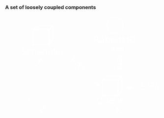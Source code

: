 <h3>A set of loosely coupled components</h3>

<svg
   xmlns:dc="http://purl.org/dc/elements/1.1/"
   xmlns:cc="http://creativecommons.org/ns#"
   xmlns:rdf="http://www.w3.org/1999/02/22-rdf-syntax-ns#"
   xmlns:svg="http://www.w3.org/2000/svg"
   xmlns="http://www.w3.org/2000/svg"
   xmlns:xlink="http://www.w3.org/1999/xlink"
   version="1.1"
   width="931.51184"
   height="597.75269"
   id="svg2">
  <defs
     id="defs4">
    <marker
       refX="0"
       refY="0"
       orient="auto"
       id="Arrow1Mend"
       style="overflow:visible">
      <path
         d="M 0,0 5,-5 -12.5,0 5,5 0,0 z"
         transform="matrix(-0.4,0,0,-0.4,-4,0)"
         id="path6294"
         style="fill-rule:evenodd;stroke:#000000;stroke-width:1pt" />
    </marker>
    <marker
       refX="0"
       refY="0"
       orient="auto"
       id="Arrow2Lend"
       style="overflow:visible">
      <path
         d="M 8.7185878,4.0337352 -2.2072895,0.01601326 8.7185884,-4.0017078 c -1.7454984,2.3720609 -1.7354408,5.6174519 -6e-7,8.035443 z"
         transform="matrix(-1.1,0,0,-1.1,-1.1,0)"
         id="path6306"
         style="fill-rule:evenodd;stroke-width:0.625;stroke-linejoin:round" />
    </marker>
    <marker
       refX="0"
       refY="0"
       orient="auto"
       id="Arrow1Lend"
       style="overflow:visible">
      <path
         d="M 0,0 5,-5 -12.5,0 5,5 0,0 z"
         transform="matrix(-0.8,0,0,-0.8,-10,0)"
         id="path6288"
         style="fill-rule:evenodd;stroke:#000000;stroke-width:1pt" />
    </marker>
    <filter
       color-interpolation-filters="sRGB"
       id="filter4927">
      <feTurbulence
         id="feTurbulence4929"
         type="fractalNoise"
         numOctaves="7"
         baseFrequency="0.02"
         seed="55"
         result="result0" />
      <feDiffuseLighting
         id="feDiffuseLighting4931"
         surfaceScale="4"
         diffuseConstant="1"
         kernelUnitLength="1"
         result="result1"
         in="result0">
        <feDistantLight
           id="feDistantLight4933"
           azimuth="235"
           elevation="60" />
      </feDiffuseLighting>
      <feSpecularLighting
         id="feSpecularLighting4935"
         in="result0"
         surfaceScale="3"
         specularConstant="1"
         specularExponent="25"
         kernelUnitLength="1"
         result="result3">
        <feDistantLight
           id="feDistantLight4937"
           azimuth="235"
           elevation="55" />
      </feSpecularLighting>
      <feComposite
         in2="SourceGraphic"
         operator="arithmetic"
         k1="1"
         k2="0"
         k3="0"
         k4="0"
         in="result1"
         result="result2"
         id="feComposite4939" />
      <feComposite
         in2="result3"
         operator="arithmetic"
         k1="0"
         k2="1"
         k3="1"
         k4="0"
         in="result2"
         result="result4"
         id="feComposite4941" />
      <feComposite
         in2="SourceAlpha"
         operator="in"
         in="result4"
         result="fbSourceGraphic"
         id="feComposite4943" />
      <feDisplacementMap
         in2="result0"
         scale="7"
         xChannelSelector="R"
         yChannelSelector="G"
         id="feDisplacementMap4945" />
    </filter>
    <filter
       color-interpolation-filters="sRGB"
       id="filter4927-9">
      <feTurbulence
         id="feTurbulence4929-3"
         type="fractalNoise"
         numOctaves="7"
         baseFrequency="0.02"
         seed="55"
         result="result0" />
      <feDiffuseLighting
         id="feDiffuseLighting4931-6"
         surfaceScale="4"
         diffuseConstant="1"
         kernelUnitLength="1"
         result="result1"
         in="result0">
        <feDistantLight
           id="feDistantLight4933-1"
           azimuth="235"
           elevation="60" />
      </feDiffuseLighting>
      <feSpecularLighting
         id="feSpecularLighting4935-5"
         in="result0"
         surfaceScale="3"
         specularConstant="1"
         specularExponent="25"
         kernelUnitLength="1"
         result="result3">
        <feDistantLight
           id="feDistantLight4937-6"
           azimuth="235"
           elevation="55" />
      </feSpecularLighting>
      <feComposite
         in2="SourceGraphic"
         operator="arithmetic"
         k1="1"
         k2="0"
         k3="0"
         k4="0"
         in="result1"
         result="result2"
         id="feComposite4939-9" />
      <feComposite
         in2="result3"
         operator="arithmetic"
         k1="0"
         k2="1"
         k3="1"
         k4="0"
         in="result2"
         result="result4"
         id="feComposite4941-2" />
      <feComposite
         in2="SourceAlpha"
         operator="in"
         in="result4"
         result="fbSourceGraphic"
         id="feComposite4943-5" />
      <feDisplacementMap
         in2="result0"
         scale="7"
         xChannelSelector="R"
         yChannelSelector="G"
         id="feDisplacementMap4945-8" />
    </filter>
    <filter
       color-interpolation-filters="sRGB"
       id="filter5200">
      <feTurbulence
         id="feTurbulence5202"
         type="fractalNoise"
         numOctaves="7"
         baseFrequency="0.02"
         seed="55"
         result="result0" />
      <feDiffuseLighting
         id="feDiffuseLighting5204"
         surfaceScale="4"
         diffuseConstant="1"
         kernelUnitLength="1"
         result="result1"
         in="result0">
        <feDistantLight
           id="feDistantLight5206"
           azimuth="235"
           elevation="60" />
      </feDiffuseLighting>
      <feSpecularLighting
         id="feSpecularLighting5208"
         in="result0"
         surfaceScale="3"
         specularConstant="1"
         specularExponent="25"
         kernelUnitLength="1"
         result="result3">
        <feDistantLight
           id="feDistantLight5210"
           azimuth="235"
           elevation="55" />
      </feSpecularLighting>
      <feComposite
         in2="SourceGraphic"
         operator="arithmetic"
         k1="1"
         k2="0"
         k3="0"
         k4="0"
         in="result1"
         result="result2"
         id="feComposite5212" />
      <feComposite
         in2="result3"
         operator="arithmetic"
         k1="0"
         k2="1"
         k3="1"
         k4="0"
         in="result2"
         result="result4"
         id="feComposite5214" />
      <feComposite
         in2="SourceAlpha"
         operator="in"
         in="result4"
         result="fbSourceGraphic"
         id="feComposite5216" />
      <feDisplacementMap
         in2="result0"
         scale="7"
         xChannelSelector="R"
         yChannelSelector="G"
         id="feDisplacementMap5218" />
    </filter>
    <marker
       refX="0"
       refY="0"
       orient="auto"
       id="Arrow1Mend-0"
       style="overflow:visible">
      <path
         d="M 0,0 5,-5 -12.5,0 5,5 0,0 z"
         transform="matrix(-0.4,0,0,-0.4,-4,0)"
         id="path6294-4"
         style="fill-rule:evenodd;stroke:#000000;stroke-width:1pt" />
    </marker>
    <marker
       refX="0"
       refY="0"
       orient="auto"
       id="marker4054"
       style="overflow:visible">
      <path
         d="M 0,0 5,-5 -12.5,0 5,5 0,0 z"
         transform="matrix(-0.4,0,0,-0.4,-4,0)"
         id="path4056"
         style="fill-rule:evenodd;stroke:#000000;stroke-width:1pt" />
    </marker>
    <marker
       refX="0"
       refY="0"
       orient="auto"
       id="marker4058"
       style="overflow:visible">
      <path
         d="M 0,0 5,-5 -12.5,0 5,5 0,0 z"
         transform="matrix(-0.4,0,0,-0.4,-4,0)"
         id="path4060"
         style="fill-rule:evenodd;stroke:#000000;stroke-width:1pt" />
    </marker>
    <marker
       refX="0"
       refY="0"
       orient="auto"
       id="marker4062"
       style="overflow:visible">
      <path
         d="M 0,0 5,-5 -12.5,0 5,5 0,0 z"
         transform="matrix(-0.4,0,0,-0.4,-4,0)"
         id="path4064"
         style="fill-rule:evenodd;stroke:#000000;stroke-width:1pt" />
    </marker>
    <marker
       refX="0"
       refY="0"
       orient="auto"
       id="marker4066"
       style="overflow:visible">
      <path
         d="M 0,0 5,-5 -12.5,0 5,5 0,0 z"
         transform="matrix(-0.4,0,0,-0.4,-4,0)"
         id="path4068"
         style="fill-rule:evenodd;stroke:#000000;stroke-width:1pt" />
    </marker>
    <marker
       refX="0"
       refY="0"
       orient="auto"
       id="marker4070"
       style="overflow:visible">
      <path
         d="M 0,0 5,-5 -12.5,0 5,5 0,0 z"
         transform="matrix(-0.4,0,0,-0.4,-4,0)"
         id="path4072"
         style="fill-rule:evenodd;stroke:#000000;stroke-width:1pt" />
    </marker>
    <marker
       refX="0"
       refY="0"
       orient="auto"
       id="marker4074"
       style="overflow:visible">
      <path
         d="M 0,0 5,-5 -12.5,0 5,5 0,0 z"
         transform="matrix(-0.4,0,0,-0.4,-4,0)"
         id="path4076"
         style="fill-rule:evenodd;stroke:#000000;stroke-width:1pt" />
    </marker>
    <path
       d="m 275.77164,1927.2959 c 35.31392,7.8399 75.72672,12.6374 98.6414,42.4264"
       id="path7150-9"
       style="fill:none;stroke:none" />
    <path
       d="m 456.43743,1138.4241 c 28.4362,5.7057 49.00039,20.5567 51.97234,48.7903"
       transform="translate(0,702.36215)"
       id="path7161-2"
       style="fill:none;stroke:none" />
    <path
       d="m 224.5064,1846.0895 c 2.26662,21.2383 -1.95841,40.8674 0.35355,61.3389"
       id="path7166-2"
       style="fill:none;stroke:none" />
    <path
       d="m 127,1169.5 c 14.35038,12.4758 36.6232,25.0774 46.5,36.75"
       transform="translate(0,702.36215)"
       id="path7189-6"
       style="fill:none;stroke:none" />
    <path
       d="m 64.06095,1972.2176 c 35.96516,71.8882 38.83121,64.6814 33.5,121"
       id="path7200-5"
       style="fill:none;stroke:none" />
    <path
       d="m 417.193,1423.0345 c 24.95118,-15.18 84.14272,-66.644 103.23758,-94.0452"
       transform="translate(0,702.36215)"
       id="path7211-5"
       style="fill:none;stroke:none" />
    <path
       d="m 251.37646,1280.199 c 24.33622,32.8983 59.3224,73.2045 94.39875,106.4195"
       transform="translate(0,702.36215)"
       id="path7235-1"
       style="fill:none;stroke:none" />
    <filter
       color-interpolation-filters="sRGB"
       id="filter4522">
      <feTurbulence
         id="feTurbulence4524"
         type="fractalNoise"
         numOctaves="7"
         baseFrequency="0.02"
         seed="55"
         result="result0" />
      <feDiffuseLighting
         id="feDiffuseLighting4526"
         surfaceScale="4"
         diffuseConstant="1"
         kernelUnitLength="1"
         result="result1"
         in="result0">
        <feDistantLight
           id="feDistantLight4528"
           azimuth="235"
           elevation="60" />
      </feDiffuseLighting>
      <feSpecularLighting
         id="feSpecularLighting4530"
         in="result0"
         surfaceScale="3"
         specularConstant="1"
         specularExponent="25"
         kernelUnitLength="1"
         result="result3">
        <feDistantLight
           id="feDistantLight4532"
           azimuth="235"
           elevation="55" />
      </feSpecularLighting>
      <feComposite
         in2="SourceGraphic"
         operator="arithmetic"
         k1="1"
         k2="0"
         k3="0"
         k4="0"
         in="result1"
         result="result2"
         id="feComposite4534" />
      <feComposite
         in2="result3"
         operator="arithmetic"
         k1="0"
         k2="1"
         k3="1"
         k4="0"
         in="result2"
         result="result4"
         id="feComposite4536" />
      <feComposite
         in2="SourceAlpha"
         operator="in"
         in="result4"
         result="fbSourceGraphic"
         id="feComposite4538" />
      <feDisplacementMap
         in2="result0"
         scale="7"
         xChannelSelector="R"
         yChannelSelector="G"
         id="feDisplacementMap4540" />
    </filter>
    <marker
       refX="0"
       refY="0"
       orient="auto"
       id="Arrow1Mend-08"
       style="overflow:visible">
      <path
         d="M 0,0 5,-5 -12.5,0 5,5 0,0 z"
         transform="matrix(-0.4,0,0,-0.4,-4,0)"
         id="path6294-0"
         style="fill-rule:evenodd;stroke:#000000;stroke-width:1pt" />
    </marker>
    <marker
       refX="0"
       refY="0"
       orient="auto"
       id="marker3361"
       style="overflow:visible">
      <path
         d="M 0,0 5,-5 -12.5,0 5,5 0,0 z"
         transform="matrix(-0.4,0,0,-0.4,-4,0)"
         id="path3363"
         style="fill-rule:evenodd;stroke:#000000;stroke-width:1pt" />
    </marker>
    <marker
       refX="0"
       refY="0"
       orient="auto"
       id="marker3365"
       style="overflow:visible">
      <path
         d="M 0,0 5,-5 -12.5,0 5,5 0,0 z"
         transform="matrix(-0.4,0,0,-0.4,-4,0)"
         id="path3367"
         style="fill-rule:evenodd;stroke:#000000;stroke-width:1pt" />
    </marker>
    <marker
       refX="0"
       refY="0"
       orient="auto"
       id="marker3369"
       style="overflow:visible">
      <path
         d="M 0,0 5,-5 -12.5,0 5,5 0,0 z"
         transform="matrix(-0.4,0,0,-0.4,-4,0)"
         id="path3371"
         style="fill-rule:evenodd;stroke:#000000;stroke-width:1pt" />
    </marker>
    <marker
       refX="0"
       refY="0"
       orient="auto"
       id="marker3373"
       style="overflow:visible">
      <path
         d="M 0,0 5,-5 -12.5,0 5,5 0,0 z"
         transform="matrix(-0.4,0,0,-0.4,-4,0)"
         id="path3375"
         style="fill-rule:evenodd;stroke:#000000;stroke-width:1pt" />
    </marker>
    <marker
       refX="0"
       refY="0"
       orient="auto"
       id="marker3377"
       style="overflow:visible">
      <path
         d="M 0,0 5,-5 -12.5,0 5,5 0,0 z"
         transform="matrix(-0.4,0,0,-0.4,-4,0)"
         id="path3379"
         style="fill-rule:evenodd;stroke:#000000;stroke-width:1pt" />
    </marker>
    <marker
       refX="0"
       refY="0"
       orient="auto"
       id="marker3381"
       style="overflow:visible">
      <path
         d="M 0,0 5,-5 -12.5,0 5,5 0,0 z"
         transform="matrix(-0.4,0,0,-0.4,-4,0)"
         id="path3383"
         style="fill-rule:evenodd;stroke:#000000;stroke-width:1pt" />
    </marker>
    <path
       d="m 275.77164,1927.2959 c 35.31392,7.8399 75.72672,12.6374 98.6414,42.4264"
       id="path7150-8"
       style="fill:none;stroke:none" />
    <path
       d="m 456.43743,1138.4241 c 28.4362,5.7057 49.00039,20.5567 51.97234,48.7903"
       transform="translate(0,702.36215)"
       id="path7161-7"
       style="fill:none;stroke:none" />
    <path
       d="m 224.5064,1846.0895 c 2.26662,21.2383 -1.95841,40.8674 0.35355,61.3389"
       id="path7166-0"
       style="fill:none;stroke:none" />
    <path
       d="m 127,1169.5 c 14.35038,12.4758 36.6232,25.0774 46.5,36.75"
       transform="translate(0,702.36215)"
       id="path7189-7"
       style="fill:none;stroke:none" />
    <path
       d="m 64.06095,1972.2176 c 35.96516,71.8882 38.83121,64.6814 33.5,121"
       id="path7200-0"
       style="fill:none;stroke:none" />
    <path
       d="m 417.193,1423.0345 c 24.95118,-15.18 84.14272,-66.644 103.23758,-94.0452"
       transform="translate(0,702.36215)"
       id="path7211-59"
       style="fill:none;stroke:none" />
    <path
       d="m 251.37646,1280.199 c 24.33622,32.8983 59.3224,73.2045 94.39875,106.4195"
       transform="translate(0,702.36215)"
       id="path7235-14"
       style="fill:none;stroke:none" />
    <marker
       refX="0"
       refY="0"
       orient="auto"
       id="Arrow1Mend-9"
       style="overflow:visible">
      <path
         d="M 0,0 5,-5 -12.5,0 5,5 0,0 z"
         transform="matrix(-0.4,0,0,-0.4,-4,0)"
         id="path6294-2"
         style="fill-rule:evenodd;stroke:#000000;stroke-width:1pt" />
    </marker>
  </defs>
  <metadata
     id="metadata7">
    <rdf:RDF>
      <cc:Work
         rdf:about="">
        <dc:format>image/svg+xml</dc:format>
        <dc:type
           rdf:resource="http://purl.org/dc/dcmitype/StillImage" />
        <dc:title></dc:title>
      </cc:Work>
    </rdf:RDF>
  </metadata>
  <g class="fragment"
     transform="matrix(1.5742694,0,0,1.5742694,-65.474708,-989.88714)"
     id="g6067-6-4">
    <g
       transform="translate(122.04179,-82.797355)"
       id="g5342-9-1-2-4">
      <path
         d="m 131.09203,838.77085 29.8198,0 0,29.81981 -7.50365,10 -32.31615,0 0,-32.31225 z m -10,8 31.8198,0 0,31.81981 -31.8198,0 z"
         id="rect5234-6-8-4-9-83"
         style="color:#000000;fill:none;stroke:#ffffff;stroke-width:2;stroke-linecap:butt;stroke-linejoin:miter;stroke-miterlimit:4;stroke-opacity:1;stroke-dashoffset:0;marker:none;visibility:visible;display:inline;overflow:visible;enable-background:accumulate" />
      <path
         d="m 152.77926,144.62967 8.06544,-8.06543"
         transform="translate(0,702.36215)"
         id="path5340-8-0-4-6"
         style="fill:none;stroke:#ffffff;stroke-width:2;stroke-linecap:butt;stroke-linejoin:miter;stroke-miterlimit:4;stroke-opacity:1;stroke-dasharray:none" />
    </g>
    <text
       x="230.05235"
       y="813.13824"
       id="text5536-7-8"
       xml:space="preserve"
       style="font-size:18px;font-style:normal;font-variant:normal;font-weight:normal;font-stretch:normal;line-height:125%;letter-spacing:0px;word-spacing:0px;fill:#ffffff;fill-opacity:1;stroke:none;font-family:DejaVu Sans;-inkscape-font-specification:DejaVu Sans"><tspan
         x="230.05235"
         y="813.13824"
         id="tspan5538-5-2"
         style="fill:#ffffff;fill-opacity:1">Queue</tspan></text>
  </g>
  <g class="fragment"
     transform="matrix(1.5742694,0,0,1.5742694,-4.078203,-1218.1562)"
     id="g6046-3-1"
     style="fill:#c8deff;fill-opacity:1">
    <path
       d="m 505.70777,889.69233 c -21.42092,0 -39.7442,14.28116 -47.20531,34.50478 -5.35621,-2.36328 -11.30177,-3.62681 -17.54193,-3.62681 -21.03759,0 -38.54689,14.90134 -42.37532,34.65648 -2.69572,-0.66954 -5.52194,-1.00744 -8.42939,-1.00744 -18.93171,0 -34.26499,15.09594 -34.26499,33.69896 0,18.6038 15.33344,33.699 34.26499,33.699 5.9529,0 11.57043,-1.5076 16.44902,-4.1306 8.42042,8.4426 22.10277,13.9533 37.54534,13.9533 12.43839,0 23.70787,-3.5715 32.03188,-9.3693 7.15298,7.4965 17.16349,12.1398 28.25076,12.1398 14.40383,0 26.99474,-7.8603 33.85393,-19.5957 4.72249,2.656 10.0575,4.181 15.67421,4.181 19.63149,0 35.54059,-18.2222 35.54059,-40.70173 0,-21.64929 -14.77085,-39.32334 -33.39883,-40.60057 -3.15506,-26.96374 -24.52183,-47.80396 -50.3943,-47.80396 z"
       id="path4074-4-7-17"
       style="fill:none;stroke:#ffffff;stroke-width:3.26240063;stroke-linecap:round;stroke-linejoin:round;stroke-opacity:1" />
    <g
       transform="translate(370.40009,135.59866)"
       id="g5342-1-1-8"
       style="fill:#ffffff;fill-opacity:1">
      <path
         d="m 131.09203,838.77085 29.8198,0 0,29.81981 -7.50365,10 -32.31615,0 0,-32.31225 z m -10,8 31.8198,0 0,31.81981 -31.8198,0 z"
         id="rect5234-6-3-4-91"
         style="color:#000000;fill:none;stroke:#ffffff;stroke-width:2;stroke-linecap:butt;stroke-linejoin:miter;stroke-miterlimit:4;stroke-opacity:1;stroke-dashoffset:0;marker:none;visibility:visible;display:inline;overflow:visible;enable-background:accumulate" />
      <path
         d="m 152.77926,144.62967 8.06544,-8.06543"
         transform="translate(0,702.36215)"
         id="path5340-6-7-0"
         style="fill:#ffffff;fill-opacity:1;stroke:#ffffff;stroke-width:2;stroke-linecap:butt;stroke-linejoin:miter;stroke-miterlimit:4;stroke-opacity:1;stroke-dasharray:none" />
    </g>
    <g
       transform="translate(359.60898,62.042311)"
       id="g5342-5-8-4"
       style="fill:#ffffff;fill-opacity:1">
      <path
         d="m 131.09203,838.77085 29.8198,0 0,29.81981 -7.50365,10 -32.31615,0 0,-32.31225 z m -10,8 31.8198,0 0,31.81981 -31.8198,0 z"
         id="rect5234-6-7-6-7"
         style="color:#000000;fill:none;stroke:#ffffff;stroke-width:2;stroke-linecap:butt;stroke-linejoin:miter;stroke-miterlimit:4;stroke-opacity:1;stroke-dashoffset:0;marker:none;visibility:visible;display:inline;overflow:visible;enable-background:accumulate" />
      <path
         d="m 152.77926,144.62967 8.06544,-8.06543"
         transform="translate(0,702.36215)"
         id="path5340-64-4-5"
         style="fill:#ffffff;fill-opacity:1;stroke:#ffffff;stroke-width:2;stroke-linecap:butt;stroke-linejoin:miter;stroke-miterlimit:4;stroke-opacity:1;stroke-dasharray:none" />
    </g>
    <g
       transform="translate(297.76279,134.14585)"
       id="g5342-5-7-6-8"
       style="fill:#ffffff;fill-opacity:1">
      <path
         d="m 131.09203,838.77085 29.8198,0 0,29.81981 -7.50365,10 -32.31615,0 0,-32.31225 z m -10,8 31.8198,0 0,31.81981 -31.8198,0 z"
         id="rect5234-6-7-9-3-3"
         style="color:#000000;fill:none;stroke:#ffffff;stroke-width:2;stroke-linecap:butt;stroke-linejoin:miter;stroke-miterlimit:4;stroke-opacity:1;stroke-dashoffset:0;marker:none;visibility:visible;display:inline;overflow:visible;enable-background:accumulate" />
      <path
         d="m 152.77926,144.62967 8.06544,-8.06543"
         transform="translate(0,702.36215)"
         id="path5340-64-9-9-5"
         style="fill:#ffffff;fill-opacity:1;stroke:#ffffff;stroke-width:2;stroke-linecap:butt;stroke-linejoin:miter;stroke-miterlimit:4;stroke-opacity:1;stroke-dasharray:none" />
    </g>
    <text
       x="429.92096"
       y="961.85248"
       id="text6033-5-5"
       xml:space="preserve"
       style="font-size:18px;font-style:normal;font-variant:normal;font-weight:normal;font-stretch:normal;line-height:125%;letter-spacing:0px;word-spacing:0px;fill:#ffffff;fill-opacity:1;stroke:none;font-family:DejaVu Sans;-inkscape-font-specification:DejaVu Sans"><tspan
         x="429.92096"
         y="961.85248"
         id="tspan6035-2-5"
         style="fill:#ffffff;fill-opacity:1">EC2 Workers</tspan></text>
  </g>
  <g  class="fragment"
     id="g4297">
    <g
       transform="matrix(1.5742694,0,0,1.5742694,-208.73323,-1219.7305)"
       id="g6041-5-3">
      <path
         d="m 553.60711,799.24994 6.7e-4,60.58372 c -3.3e-4,6.89428 -11.51218,12.50586 -25.71276,12.50586 -14.20056,0 -25.71243,-5.61158 -25.70893,-12.4848 l -10e-4,-60.61178 m 51.4234,-0.059 c 0,6.92222 -11.51113,12.5338 -25.71169,12.5338 -14.20058,0 -25.71244,-5.61158 -25.71244,-12.5338 0,-6.92222 11.51115,-12.5338 25.71173,-12.5338 14.20056,0 25.7124,5.61158 25.7124,12.5338 z"
         id="path5057-3-3-8-2-86"
         style="color:#000000;fill:none;stroke:#ffffff;stroke-width:2.63572335;stroke-linecap:butt;stroke-linejoin:miter;stroke-miterlimit:4;stroke-opacity:1;stroke-dasharray:none;stroke-dashoffset:0;marker:none;visibility:visible;display:inline;overflow:visible;enable-background:accumulate" />
      <text
         x="509.57349"
         y="846.21796"
         id="text5485-7-7"
         xml:space="preserve"
         style="font-size:29.11111069px;font-style:normal;font-variant:normal;font-weight:normal;font-stretch:normal;line-height:125%;letter-spacing:0px;word-spacing:0px;fill:#ffffff;fill-opacity:1;stroke:none;font-family:Monospace;-inkscape-font-specification:Monospace"><tspan
           x="509.57349"
           y="846.21796"
           id="tspan5487-8-2"
           style="font-style:normal;font-variant:normal;font-weight:normal;font-stretch:normal;fill:#ffffff;fill-opacity:1;font-family:DejaVu Sans;-inkscape-font-specification:DejaVu Sans">S3</tspan></text>
    </g>
    <g
       id="g4605">
      <path
         d="m 672.03125,90.1875 4.34375,0.84375 2.5625,0.59375 0.53125,-2.3125 -2.59375,-0.5625 0,-0.03125 -0.0312,0 L 672.5,87.875 z m 13.78125,3 6.09375,1.5 0.0312,0 0.71875,0.21875 0.625,-2.28125 -0.78125,-0.21875 -6.125,-1.5 z m 14,2.46875 -0.0312,0.125 -0.3125,1 0.0312,0 3.71875,1.125 0,-0.03125 3.03125,0.9375 0.6875,-2.25 -3.03125,-0.9375 -3.75,-1.09375 L 700.125,94.5 z m 13.125,5.375 1.25,0.4375 0.0312,0 3.5625,1.28125 0.0312,0 1.75,0.65625 0.84375,-2.21875 -1.78125,-0.65625 -0.0312,0 L 715,99.25 l -0.0312,0 -1.28125,-0.4375 z m 13.21875,4.9375 2.125,0.875 0.0312,0 3.40625,1.4375 0.90625,0.40625 0.96875,-2.15625 -0.9375,-0.40625 -3.4375,-1.46875 -0.0312,0 -2.15625,-0.875 z m 12.90625,5.65625 2.625,1.28125 0,-0.0312 3.21875,1.625 0.46875,0.25 1.09375,-2.09375 -0.46875,-0.25 -0.0312,0 -3.25,-1.625 0,-0.0312 -2.65625,-1.25 z m 12.5,6.4375 2.71875,1.5625 3,1.78125 0.0312,0 0.34375,0.21875 1.21875,-2 -0.34375,-0.21875 0,-0.0312 -0.0312,0 -3.03125,-1.78125 0,-0.0312 -2.71875,-1.53125 z m 12.03125,7.34375 2.40625,1.625 0.0312,0 2.78125,1.96875 0,-0.0312 0.5625,0.4375 1.40625,-1.90625 -0.59375,-0.4375 -2.8125,-1.96875 -0.0312,0 0,-0.0312 -2.4375,-1.625 z m 11.375,8.25 1.84375,1.4375 0.0312,0.0312 2.53125,2.125 1.03125,0.875 1.53125,-1.75 -1.03125,-0.90625 0,-0.0312 -2.59375,-2.15625 -1.84375,-1.46875 z m 10.625,9.21875 1.03125,1 2.28125,2.28125 0,0.0312 1.625,1.6875 1.6875,-1.625 -1.625,-1.71875 -2.3125,-2.34375 -0.0312,0 -1.03125,-1 z m 9.59375,10.25 0.15625,0.1875 -0.0312,0 2,2.4375 0.0312,0.0312 1.9375,2.5 -0.0312,0 0.25,0.34375 1.90625,-1.40625 -0.25,-0.34375 0,-0.0312 -1.96875,-2.53125 -2.03125,-2.5 -0.0312,-0.0312 -0.15625,-0.1875 z m 8.34375,11.25 1.0625,1.65625 0,0.0312 1.625,2.65625 0,0.0312 0.9375,1.625 2.0625,-1.15625 -0.96875,-1.6875 0,-0.0312 -1.65625,-2.6875 0,-0.0312 -1.09375,-1.6875 z m 6.875,12.21875 0.21875,0.375 0,0.0312 1.28125,2.8125 0.0312,0.0312 1.1875,2.84375 0.0312,0.0312 0.0937,0.25 2.1875,-0.84375 -0.0937,-0.28125 -0.0312,-0.0312 -1.21875,-2.90625 0,-0.0312 -0.0312,0 -1.3125,-2.875 0,-0.0312 -0.21875,-0.4375 z m 5.21875,12.96875 0.65625,2.03125 0,0.0312 0.875,3.03125 0,0.0312 0.40625,1.625 2.3125,-0.59375 -0.4375,-1.65625 0,-0.0312 -0.875,-3.09375 -0.0312,0 0,-0.0312 -0.65625,-2.0625 z m 3.4375,13.59375 0.1875,0.90625 0,0.0312 0.5,3.1875 0,0.0312 0.375,2.78125 2.34375,-0.3125 -0.375,-2.78125 0,-0.0312 0,-0.0312 -0.53125,-3.25 0,-0.0312 -0.1875,-0.9375 z m 1.65625,13.90625 0,0.15625 0,0.0312 0.15625,3.34375 0,0.0625 0.0312,3.4375 2.34375,-0.0312 -0.0312,-3.46875 0,-0.0312 -0.125,-3.4375 0,-0.0312 -0.0312,-0.1875 z"
         id="path6277-2"
         style="font-size:medium;font-style:normal;font-variant:normal;font-weight:normal;font-stretch:normal;text-indent:0;text-align:start;text-decoration:none;line-height:normal;letter-spacing:normal;word-spacing:normal;text-transform:none;direction:ltr;block-progression:tb;writing-mode:lr-tb;text-anchor:start;baseline-shift:baseline;color:#000000;fill:#ffffff;fill-opacity:1;stroke:none;stroke-width:2.36140418;marker:none;visibility:visible;display:inline;overflow:visible;enable-background:accumulate;font-family:Sans;-inkscape-font-specification:Sans" />
      <path
         d="m 677.9386,90.036954 5.50571,-3.781135 -17.11427,1.625416 15.38969,7.66143 -3.78113,-5.505711 z"
         id="path4611"
         style="fill:#ffffff;fill-opacity:1;fill-rule:evenodd;stroke:#ffffff;stroke-width:0.94456167pt;stroke-opacity:1" />
    </g>
    <g
       id="g4653">
      <path
         d="m 396.625,238.5 2.46875,0.0312 0.0312,-2.34375 -2.4375,-0.0625 z m 9.5,0.25 4.6875,0.21875 2.375,0.15625 0.15625,-2.375 -2.375,-0.125 -0.0312,0 -4.6875,-0.21875 z m 14.09375,0.875 4.4375,0.375 2.625,0.25 0.21875,-2.34375 -2.625,-0.25 -4.4375,-0.40625 z m 14.0625,1.40625 3.875,0.5 3.125,0.4375 0.34375,-2.34375 -3.15625,-0.4375 -3.875,-0.5 z m 13.96875,2.03125 3.09375,0.5 3.875,0.71875 0.4375,-2.3125 -3.90625,-0.71875 -3.09375,-0.53125 z m 13.875,2.59375 2.09375,0.4375 0.0312,0 4.1875,0.9375 0.0312,0 0.5625,0.125 0.53125,-2.28125 -0.5625,-0.125 -0.0312,-0.0312 -4.21875,-0.9375 -0.0312,0 -2.09375,-0.4375 z m 13.75,3.1875 0.9375,0.25 0,-0.0312 4.125,1.125 0.0312,0 1.75,0.46875 0.625,-2.28125 -1.78125,-0.46875 -4.15625,-1.125 -0.9375,-0.21875 z m 13.59375,3.78125 3.6875,1.125 3.0625,1 0.71875,-2.25 -3.0625,-1 -3.6875,-1.125 z m 13.4375,4.375 2.1875,0.75 0.0312,0 3.90625,1.4375 0.53125,0.1875 0.8125,-2.1875 -0.53125,-0.21875 -3.9375,-1.4375 -2.21875,-0.78125 z m 13.25,4.90625 0.625,0.25 0.0312,0.0312 3.8125,1.5625 0,-0.0312 2.0625,0.875 0.90625,-2.1875 -2.0625,-0.84375 -3.84375,-1.59375 -0.0312,0 -0.65625,-0.25 z m 13,5.5 2.8125,1.25 0.0312,0.0312 3.5625,1.65625 1,-2.125 -3.5625,-1.6875 -0.0312,0 0,-0.0312 -2.875,-1.25 z m 12.78125,6 4.84375,2.40625 0.0312,0 1.40625,0.75 1.125,-2.0625 -1.46875,-0.78125 -0.0312,0 -4.875,-2.4375 z m 12.53125,6.46875 6.21875,3.40625 1.125,-2.0625 -6.1875,-3.40625 z m 12.3125,6.9375 1.46875,0.875 0.0312,0 4.5625,2.78125 1.21875,-2.03125 -4.59375,-2.78125 -0.0312,0 -1.46875,-0.875 z m 12.0625,7.375 3.28125,2.09375 0.0312,0 2.625,1.75 1.28125,-1.96875 -2.625,-1.75 -0.0312,0 -3.3125,-2.09375 z m 11.8125,7.75 5.03125,3.46875 0.78125,0.5625 1.34375,-1.9375 -0.75,-0.53125 -0.0312,-0.0312 L 591.96875,300 z m 11.5625,8.125 0.125,0.0937 0.0312,0 5.53125,4.09375 1.40625,-1.90625 -5.5625,-4.09375 -0.0312,0 -0.125,-0.0937 z m 11.34375,8.46875 1.90625,1.46875 0,-0.0312 3.65625,2.875 1.46875,-1.84375 -3.65625,-2.875 -0.0312,0 0,-0.0312 -1.9375,-1.46875 z m 11.09375,8.71875 3.6875,2.96875 1.8125,1.5 1.5,-1.8125 -1.8125,-1.5 0,-0.0312 -3.6875,-2.96875 z m 10.9375,9 5.375,4.5625 1.53125,-1.78125 -5.375,-4.59375 z"
         id="path6279-1"
         style="font-size:medium;font-style:normal;font-variant:normal;font-weight:normal;font-stretch:normal;text-indent:0;text-align:start;text-decoration:none;line-height:normal;letter-spacing:normal;word-spacing:normal;text-transform:none;direction:ltr;block-progression:tb;writing-mode:lr-tb;text-anchor:start;baseline-shift:baseline;color:#000000;fill:#ffffff;fill-opacity:1;stroke:none;stroke-width:2.36140418;marker:none;visibility:visible;display:inline;overflow:visible;enable-background:accumulate;font-family:Sans;-inkscape-font-specification:Sans" />
      <path
         d="m 406.1103,237.45023 4.79232,-4.65226 -16.59804,4.47719 16.45798,4.96738 -4.65226,-4.79231 z"
         id="path4659"
         style="fill:#ffffff;fill-opacity:1;fill-rule:evenodd;stroke:#ffffff;stroke-width:0.94456167pt;stroke-opacity:1" />
    </g>
    <g
       transform="matrix(1.5742694,0,0,1.5742694,7.6495954,-2802.9982)"
       id="g7177-4">
      <text
         id="text7119-0"
         xml:space="preserve"
         style="font-size:18px;font-style:normal;font-variant:normal;font-weight:normal;font-stretch:normal;line-height:125%;letter-spacing:0px;word-spacing:0px;fill:#ffffff;fill-opacity:1;stroke:none;font-family:DejaVu Sans;-inkscape-font-specification:DejaVu Sans"><textPath
           xlink:href="#path7150-8"
           id="textPath7152-9"><tspan
   id="tspan7134-5"
   style="fill:#ffffff;fill-opacity:1">Claim Task</tspan></textPath></text>
      <path
         d="m 275.77164,1927.2959 c 35.31392,7.8399 75.72672,12.6374 98.6414,42.4264"
         id="path3452"
         style="fill:none;stroke:none" />
    </g>
    <g
       transform="matrix(1.5742694,0,0,1.5742694,7.6495954,-2799.8497)"
       id="g7183-1">
      <text
         id="text7115-9"
         xml:space="preserve"
         style="font-size:18px;font-style:normal;font-variant:normal;font-weight:normal;font-stretch:normal;line-height:125%;letter-spacing:0px;word-spacing:0px;fill:#ffffff;fill-opacity:1;stroke:none;font-family:DejaVu Sans;-inkscape-font-specification:DejaVu Sans"><textPath
           xlink:href="#path7161-7"
           id="textPath7163-1"><tspan
   id="tspan7117-86"
   style="fill:#ffffff;fill-opacity:1">Artifact</tspan></textPath></text>
      <path
         d="m 456.43743,1138.4241 c 28.4362,5.7057 49.00039,20.5567 51.97234,48.7903"
         transform="translate(0,702.36215)"
         id="path3458"
         style="fill:none;stroke:none" />
    </g>
  </g>
  <g class="fragment"
     id="g4332">
    <g
       transform="matrix(1.5742694,0,0,1.5742694,57.318303,-845.05436)"
       id="g6060-2-8">
      <g
         transform="translate(195.30743,16.904701)"
         id="g5342-9-7-0-5">
        <path
           d="m 131.09203,838.77085 29.8198,0 0,29.81981 -7.50365,10 -32.31615,0 0,-32.31225 z m -10,8 31.8198,0 0,31.81981 -31.8198,0 z"
           id="rect5234-6-8-45-8-5"
           style="color:#000000;fill:none;stroke:#ffffff;stroke-width:2;stroke-linecap:butt;stroke-linejoin:miter;stroke-miterlimit:4;stroke-opacity:1;stroke-dashoffset:0;marker:none;visibility:visible;display:inline;overflow:visible;enable-background:accumulate" />
        <path
           d="m 152.77926,144.62967 8.06544,-8.06543"
           transform="translate(0,702.36215)"
           id="path5340-8-01-1-3"
           style="fill:none;stroke:#ffffff;stroke-width:2;stroke-linecap:butt;stroke-linejoin:miter;stroke-miterlimit:4;stroke-opacity:1;stroke-dasharray:none" />
      </g>
      <text
         x="285.67117"
         y="913.06213"
         id="text5540-4-6"
         xml:space="preserve"
         style="font-size:18px;font-style:normal;font-variant:normal;font-weight:normal;font-stretch:normal;line-height:125%;letter-spacing:0px;word-spacing:0px;fill:#ffffff;fill-opacity:1;stroke:none;font-family:Monospace;-inkscape-font-specification:Monospace"><tspan
           x="285.67117"
           y="913.06213"
           id="tspan5542-8-67"
           style="font-style:normal;font-variant:normal;font-weight:normal;font-stretch:normal;fill:#ffffff;fill-opacity:1;font-family:DejaVu Sans;-inkscape-font-specification:DejaVu Sans">Provisioner</tspan></text>
    </g>
    <g
       id="g4613">
      <path
         d="m 745.75,427.21875 1.5,1.8125 5.46875,-4.5 -1.53125,-1.8125 z m -10.9375,9.03125 1.5,1.8125 5.46875,-4.5 -1.5,-1.8125 z m -10.9375,9.03125 1.53125,1.8125 5.4375,-4.5 -1.5,-1.84375 z m -10.90625,9 1.5,1.84375 5.46875,-4.53125 -1.5,-1.8125 z m -10.9375,9.03125 1.5,1.8125 5.46875,-4.5 -1.5,-1.8125 z m -10.90625,9.03125 1.5,1.8125 5.46875,-4.5 -1.53125,-1.84375 z m -10.9375,9 1.5,1.84375 5.46875,-4.53125 -1.5,-1.8125 z m -10.9375,9.03125 1.53125,1.8125 5.4375,-4.5 -1.5,-1.8125 z m -10.90625,9.03125 1.5,1.8125 5.46875,-4.5 -1.5,-1.84375 z m -10.9375,9 1.5,1.84375 5.46875,-4.53125 -1.5,-1.8125 z M 636.5,517.4375 l 1.5,1.8125 5.46875,-4.5 -1.53125,-1.8125 z m -10.9375,9.03125 1.5,1.8125 5.46875,-4.5 -1.5,-1.84375 z"
         id="path6269-37"
         style="font-size:medium;font-style:normal;font-variant:normal;font-weight:normal;font-stretch:normal;text-indent:0;text-align:start;text-decoration:none;line-height:normal;letter-spacing:normal;word-spacing:normal;text-transform:none;direction:ltr;block-progression:tb;writing-mode:lr-tb;text-anchor:start;baseline-shift:baseline;color:#000000;fill:#ffffff;fill-opacity:1;stroke:none;stroke-width:2.36140418;marker:none;visibility:visible;display:inline;overflow:visible;enable-background:accumulate;font-family:Sans;-inkscape-font-specification:Sans" />
      <path
         d="m 750.09693,425.15797 -0.63452,6.64885 9.73873,-14.16676 -15.75306,6.88339 6.64885,0.63452 z"
         id="path4619"
         style="fill:#ffffff;fill-opacity:1;fill-rule:evenodd;stroke:#ffffff;stroke-width:0.94456167pt;stroke-opacity:1" />
    </g>
    <g
       id="g4637">
      <path
         d="m 364.6875,307.4375 4.5625,5.40625 1.8125,-1.5 -4.5625,-5.4375 z m 9.125,10.84375 4.5625,5.40625 1.8125,-1.53125 -4.5625,-5.40625 z m 9.15625,10.8125 4.5625,5.4375 L 389.3125,333 384.75,327.59375 z m 9.125,10.84375 4.5625,5.40625 1.8125,-1.53125 -4.5625,-5.40625 z m 9.125,10.8125 4.5625,5.4375 1.8125,-1.53125 -4.5625,-5.40625 z m 9.15625,10.84375 4.5625,5.40625 1.78125,-1.5 -4.5625,-5.4375 z m 9.125,10.84375 4.5625,5.40625 1.8125,-1.53125 -4.5625,-5.40625 z m 9.125,10.8125 4.5625,5.40625 1.8125,-1.5 -4.5625,-5.4375 z m 9.125,10.84375 4.59375,5.40625 1.78125,-1.53125 -4.5625,-5.40625 z m 9.15625,10.8125 4.5625,5.4375 1.8125,-1.53125 -4.5625,-5.40625 z m 9.125,10.84375 4.5625,5.40625 1.8125,-1.53125 -4.5625,-5.40625 z m 9.125,10.8125 4.59375,5.4375 1.78125,-1.53125 -4.5625,-5.40625 z m 9.15625,10.84375 4.5625,5.40625 1.8125,-1.5 -4.5625,-5.4375 z m 9.125,10.84375 4.5625,5.40625 1.8125,-1.53125 -4.5625,-5.40625 z m 9.125,10.8125 4.59375,5.40625 1.78125,-1.5 -4.5625,-5.4375 z m 9.15625,10.84375 4.5625,5.40625 1.8125,-1.53125 -4.5625,-5.40625 z m 9.125,10.8125 4.5625,5.4375 1.8125,-1.53125 -4.5625,-5.40625 z m 9.125,10.84375 4.59375,5.40625 1.78125,-1.53125 -4.5625,-5.40625 z m 9.15625,10.8125 4.5625,5.4375 1.8125,-1.53125 -4.59375,-5.40625 z m 9.125,10.84375 4.5625,5.40625 1.8125,-1.5 -4.5625,-5.4375 z"
         id="path6271-0"
         style="font-size:medium;font-style:normal;font-variant:normal;font-weight:normal;font-stretch:normal;text-indent:0;text-align:start;text-decoration:none;line-height:normal;letter-spacing:normal;word-spacing:normal;text-transform:none;direction:ltr;block-progression:tb;writing-mode:lr-tb;text-anchor:start;baseline-shift:baseline;color:#000000;fill:#ffffff;fill-opacity:1;stroke:none;stroke-width:2.36140418;marker:none;visibility:visible;display:inline;overflow:visible;enable-background:accumulate;font-family:Sans;-inkscape-font-specification:Sans" />
      <path
         d="m 367.89469,309.41827 6.65512,0.56506 -14.26768,-9.59028 7.0475,15.68033 0.56506,-6.65511 z"
         id="path4643"
         style="fill:#ffffff;fill-opacity:1;fill-rule:evenodd;stroke:#ffffff;stroke-width:0.94456167pt;stroke-opacity:1" />
    </g>
    <g
       transform="matrix(1.5742694,0,0,1.5742694,7.6495954,-2799.8497)"
       id="g7222-4">
      <text
         transform="translate(-8.8388347,4.9497475)"
         id="text7111-6"
         xml:space="preserve"
         style="font-size:18px;font-style:normal;font-variant:normal;font-weight:normal;font-stretch:normal;line-height:125%;letter-spacing:0px;word-spacing:0px;fill:#ffffff;fill-opacity:1;stroke:none;font-family:DejaVu Sans;-inkscape-font-specification:DejaVu Sans"><textPath
           xlink:href="#path7211-59"
           id="textPath7213-3"><tspan
   id="tspan7113-5"
   style="fill:#ffffff;fill-opacity:1">Launch Node</tspan></textPath></text>
      <path
         d="m 417.193,1423.0345 c 24.95118,-15.18 84.14272,-66.644 103.23758,-94.0452"
         transform="translate(0,702.36215)"
         id="path3482"
         style="fill:none;stroke:none" />
    </g>
    <g
       transform="matrix(1.5742694,0,0,1.5742694,4.8666541,-2788.7179)"
       id="g7240-0">
      <text
         id="text7107-6"
         xml:space="preserve"
         style="font-size:18px;font-style:normal;font-variant:normal;font-weight:normal;font-stretch:normal;line-height:125%;letter-spacing:0px;word-spacing:0px;fill:#ffffff;fill-opacity:1;stroke:none;font-family:DejaVu Sans;-inkscape-font-specification:DejaVu Sans"><textPath
           xlink:href="#path7235-14"
           id="textPath7237-5"><tspan
   id="tspan7109-30"
   style="fill:#ffffff;fill-opacity:1">Pending Tasks?</tspan></textPath></text>
      <path
         d="m 251.37646,1280.199 c 24.33622,32.8983 59.3224,73.2045 94.39875,106.4195"
         transform="translate(0,702.36215)"
         id="path3488"
         style="fill:none;stroke:none" />
    </g>
  </g>
  <g class="fragment"
     id="g4352">
    <g
       transform="matrix(1.5742694,0,0,1.5742694,-31.25554,-1405.5734)"
       id="g6081-5-2">
      <path
         d="m 257.38687,168.98067 a 29.698485,29.698485 0 1 1 -59.39697,0 29.698485,29.698485 0 1 1 59.39697,0 z"
         transform="matrix(0.5756846,0,0,0.5756846,116.05713,816.84321)"
         id="path5524-5-3"
         style="color:#000000;fill:none;stroke:#ffffff;stroke-width:3.47412443;stroke-linecap:butt;stroke-linejoin:miter;stroke-miterlimit:4;stroke-opacity:1;stroke-dasharray:none;stroke-dashoffset:0;marker:none;visibility:visible;display:inline;overflow:visible;enable-background:accumulate" />
      <text
         x="202.93965"
         y="950.53876"
         id="text5526-9-5"
         xml:space="preserve"
         style="font-size:18px;font-style:normal;font-variant:normal;font-weight:normal;font-stretch:normal;line-height:125%;letter-spacing:0px;word-spacing:0px;fill:#ffffff;fill-opacity:1;stroke:none;font-family:Monospace;-inkscape-font-specification:Monospace"><tspan
           x="202.93965"
           y="950.53876"
           id="tspan5528-9-4"
           style="font-style:normal;font-variant:normal;font-weight:normal;font-stretch:normal;fill:#ffffff;fill-opacity:1;font-family:DejaVu Sans;-inkscape-font-specification:DejaVu Sans">RabbitMQ</tspan></text>
    </g>
    <g
       transform="matrix(1.5742694,0,0,1.5742694,10.798134,-2802.9982)"
       id="g7171-1">
      <text
         id="text7123-4"
         xml:space="preserve"
         style="font-size:18px;font-style:normal;font-variant:normal;font-weight:normal;font-stretch:normal;line-height:125%;letter-spacing:0px;word-spacing:0px;fill:#ffffff;fill-opacity:1;stroke:none;font-family:DejaVu Sans;-inkscape-font-specification:DejaVu Sans"><textPath
           xlink:href="#path7166-0"
           id="textPath7168-2"><tspan
   id="tspan7125-7"
   style="fill:#ffffff;fill-opacity:1">Event</tspan></textPath></text>
      <path
         d="m 224.5064,1846.0895 c 2.26662,21.2383 -1.95841,40.8674 0.35355,61.3389"
         id="path3464"
         style="fill:none;stroke:none" />
    </g>
    <g
       id="g4645">
      <path
         d="m 352.4375,107.21875 2.375,-0.0312 -0.0937,-6.1875 -2.34375,0 z m 0.0937,7.09375 0.0625,7.0625 2.375,0 -0.0937,-7.09375 z m 0.15625,14.15625 0.0625,7.09375 2.375,-0.0312 -0.0937,-7.09375 z m 0.21875,21.25 2.375,-0.0312 -0.0937,-7.0625 -2.34375,0 z m 0.0937,7.09375 0.0625,7.09375 2.375,-0.0312 -0.0937,-7.09375 z m 0.15625,14.15625 0.0625,7.09375 2.375,-0.0312 -0.0937,-7.09375 z m 0.15625,14.1875 0.0625,7.0625 2.375,-0.0312 -0.0937,-7.0625 z"
         id="path6263-1-7"
         style="font-size:medium;font-style:normal;font-variant:normal;font-weight:normal;font-stretch:normal;text-indent:0;text-align:start;text-decoration:none;line-height:normal;letter-spacing:normal;word-spacing:normal;text-transform:none;direction:ltr;block-progression:tb;writing-mode:lr-tb;text-anchor:start;baseline-shift:baseline;color:#000000;fill:#ffffff;fill-opacity:1;stroke:none;stroke-width:2.36140418;marker:none;visibility:visible;display:inline;overflow:visible;enable-background:accumulate;font-family:Sans;-inkscape-font-specification:Sans" />
      <path
         d="m 353.65523,110.44442 4.77485,4.67018 -4.90569,-16.476479 -4.53934,16.581149 4.67018,-4.77485 z"
         id="path4651"
         style="fill:#ffffff;fill-opacity:1;fill-rule:evenodd;stroke:#ffffff;stroke-width:0.94456167pt;stroke-opacity:1" />
    </g>
  </g>
  <g class="fragment"
     id="g4364">
    <g
       id="g4629">
      <path
         d="m 190.34375,143.6875 5.625,4.34375 1.4375,-1.875 -5.59375,-4.34375 z m 11.21875,8.65625 5.59375,4.34375 1.46875,-1.875 L 203,150.5 z m 11.21875,8.6875 5.59375,4.3125 1.4375,-1.875 -5.59375,-4.3125 z M 224,169.6875 229.59375,174 l 1.4375,-1.84375 -5.59375,-4.34375 z m 11.1875,8.65625 5.625,4.34375 1.4375,-1.875 -5.59375,-4.34375 z M 246.40625,187 l 5.625,4.34375 1.4375,-1.875 -5.625,-4.34375 z m 11.21875,8.65625 5.59375,4.34375 1.46875,-1.875 -5.625,-4.3125 z m 11.21875,8.6875 5.59375,4.3125 1.4375,-1.875 -5.59375,-4.3125 z m 11.1875,8.65625 5.625,4.3125 1.4375,-1.84375 L 281.5,211.125 z m 11.21875,8.65625 5.625,4.34375 1.4375,-1.875 -5.625,-4.34375 z m 11.21875,8.65625 4.40625,3.40625 1.4375,-1.84375 -4.40625,-3.4375 z"
         id="path6263-1"
         style="font-size:medium;font-style:normal;font-variant:normal;font-weight:normal;font-stretch:normal;text-indent:0;text-align:start;text-decoration:none;line-height:normal;letter-spacing:normal;word-spacing:normal;text-transform:none;direction:ltr;block-progression:tb;writing-mode:lr-tb;text-anchor:start;baseline-shift:baseline;color:#000000;fill:#ffffff;fill-opacity:1;stroke:none;stroke-width:2.36140418;marker:none;visibility:visible;display:inline;overflow:visible;enable-background:accumulate;font-family:Sans;-inkscape-font-specification:Sans" />
      <path
         d="m 300.12941,227.02084 -6.6248,0.84965 15.96785,6.36929 -10.1927,-13.84374 0.84965,6.6248 z"
         id="path4635"
         style="fill:#ffffff;fill-opacity:1;fill-rule:evenodd;stroke:#ffffff;stroke-width:0.94456167pt;stroke-opacity:1" />
    </g>
    <g
       transform="matrix(1.5742694,0,0,1.5742694,-7.2267418,-1181.948)"
       id="g6074-1-4">
      <g
         transform="translate(-57.859577,-65.849082)"
         id="g5342-9-0-6">
        <path
           d="m 131.09203,838.77085 29.8198,0 0,29.81981 -7.50365,10 -32.31615,0 0,-32.31225 z m -10,8 31.8198,0 0,31.81981 -31.8198,0 z"
           id="rect5234-6-8-5-8"
           style="color:#000000;fill:none;stroke:#ffffff;stroke-width:2;stroke-linecap:butt;stroke-linejoin:miter;stroke-miterlimit:4;stroke-opacity:1;stroke-dashoffset:0;marker:none;visibility:visible;display:inline;overflow:visible;enable-background:accumulate" />
        <path
           d="m 152.77926,144.62967 8.06544,-8.06543"
           transform="translate(0,702.36215)"
           id="path5340-8-3-70"
           style="fill:none;stroke:#ffffff;stroke-width:2;stroke-linecap:butt;stroke-linejoin:miter;stroke-miterlimit:4;stroke-opacity:1;stroke-dasharray:none" />
      </g>
      <text
         x="37.355331"
         y="833.15906"
         id="text5532-4-0"
         xml:space="preserve"
         style="font-size:18px;font-style:normal;font-variant:normal;font-weight:normal;font-stretch:normal;line-height:125%;letter-spacing:0px;word-spacing:0px;fill:#ffffff;fill-opacity:1;stroke:none;font-family:Monospace;-inkscape-font-specification:Monospace"><tspan
           x="37.355331"
           y="833.15906"
           id="tspan5534-8-7"
           style="font-style:normal;font-variant:normal;font-weight:normal;font-stretch:normal;fill:#ffffff;fill-opacity:1;font-family:DejaVu Sans;-inkscape-font-specification:DejaVu Sans">Scheduler</tspan></text>
    </g>
    <g
       transform="matrix(1.5742694,0,0,1.5742694,7.6495954,-2799.8497)"
       id="g7194-9">
      <text
         id="text7103-0"
         xml:space="preserve"
         style="font-size:18px;font-style:normal;font-variant:normal;font-weight:normal;font-stretch:normal;line-height:125%;letter-spacing:0px;word-spacing:0px;fill:#ffffff;fill-opacity:1;stroke:none;font-family:DejaVu Sans;-inkscape-font-specification:DejaVu Sans"><textPath
           xlink:href="#path7189-7"
           id="textPath7191-4"><tspan
   id="tspan7105-1"
   style="fill:#ffffff;fill-opacity:1">Task</tspan></textPath></text>
      <path
         d="m 127,1169.5 c 14.35038,12.4758 36.6232,25.0774 46.5,36.75"
         transform="translate(0,702.36215)"
         id="path3470"
         style="fill:none;stroke:none" />
    </g>
  </g>
  <g class="fragment"
     id="g4378">
    <g
       transform="matrix(1.5742694,0,0,1.5742694,-45.009208,-1002.4813)"
       id="g6092-3-6">
      <g
         transform="translate(-36.25,12.75)"
         id="g5228-7-5">
        <path
           d="m 79,266 28.5,-28.5 7.97789,29.77388"
           transform="translate(0,702.36215)"
           id="path5220-9-0"
           style="fill:none;stroke:#ffffff;stroke-width:2;stroke-linecap:butt;stroke-linejoin:miter;stroke-miterlimit:4;stroke-opacity:1;stroke-dasharray:none" />
        <path
           d="m 107,237.5 6.74343,-25.16682 -22.545109,6.04094"
           transform="translate(0,702.36215)"
           id="path5222-6-2"
           style="fill:none;stroke:#ffffff;stroke-width:2;stroke-linecap:butt;stroke-linejoin:miter;stroke-miterlimit:4;stroke-opacity:1;stroke-dasharray:none" />
        <path
           d="m 114,212.5 9,18"
           transform="translate(0,702.36215)"
           id="path5224-3-5"
           style="fill:none;stroke:#ffffff;stroke-width:2;stroke-linecap:butt;stroke-linejoin:miter;stroke-miterlimit:4;stroke-opacity:1;stroke-dasharray:none" />
        <path
           d="m 131,201.5 a 12.75,12.25 0 1 1 -25.5,0 12.75,12.25 0 1 1 25.5,0 z"
           transform="translate(1.75,701.61215)"
           id="path5226-7-5"
           style="color:#000000;fill:none;stroke:#ffffff;stroke-width:2;stroke-linecap:butt;stroke-linejoin:miter;stroke-miterlimit:4;stroke-opacity:1;stroke-dasharray:none;stroke-dashoffset:0;marker:none;visibility:visible;display:inline;overflow:visible;enable-background:accumulate" />
      </g>
      <path
         d="m 81.75,951.1122 23.25,-2.25005 5.5972,-20.88902"
         id="path6086-5-9"
         style="fill:none;stroke:#ffffff;stroke-width:3.5;stroke-linecap:butt;stroke-linejoin:miter;stroke-miterlimit:4;stroke-opacity:1;stroke-dasharray:none" />
      <text
         x="30"
         y="1000.3621"
         id="text6088-6-3"
         xml:space="preserve"
         style="font-size:18px;font-style:normal;font-variant:normal;font-weight:normal;font-stretch:normal;line-height:125%;letter-spacing:0px;word-spacing:0px;fill:#ffffff;fill-opacity:1;stroke:none;font-family:DejaVu Sans;-inkscape-font-specification:DejaVu Sans"><tspan
           x="30"
           y="1000.3621"
           id="tspan6090-6-9"
           style="fill:#ffffff;fill-opacity:1">Developer</tspan></text>
    </g>
    <g
       id="g4621">
      <path
         d="m 113.0625,146.28125 1.84375,1.46875 2.75,-3.4375 -1.84375,-1.46875 z m -6,7.78125 -2.625,3.53125 1.90625,1.40625 2.625,-3.53125 -0.0312,0 1.625,-2.125 -1.875,-1.4375 z m -7.6875,10.75 -2.3125,3.46875 0,0.0312 -0.6875,1.03125 2,1.28125 0.65625,-1.03125 2.3125,-3.4375 0,-0.0312 0.9375,-1.375 -1.9375,-1.34375 z m -8.625,13.625 0,0.0312 -1.75,3.0313 2.0625,1.15625 1.71875,-3 0,-0.0312 1.84375,-3.0625 -2.03125,-1.1875 z m -5.34375,9.75 -1.5625,3.15625 -1.34375,2.84375 2.125,1 1.34375,-2.8125 1.53125,-3.09375 0.03125,-0.0312 0.1875,-0.375 -2.09375,-1.09375 z m -6.84375,15.34375 0,0.0312 -1.09375,2.9375 0,0.0312 -0.3125,0.90625 2.25,0.78125 0.28125,-0.90625 0.03125,-0.0312 1.03125,-2.875 0.03125,-0.0312 1.0625,-2.75 -2.1875,-0.875 z m -3.78125,11.59375 0,0.0312 -0.71875,2.78125 0,0.0312 -0.625,2.75 -0.03125,0 0,0.0312 -0.09375,0.46875 2.3125,0.46875 0.09375,-0.4375 0,-0.0312 0.625,-2.6875 0,-0.0312 0.71875,-2.71875 0,-0.0312 0.25,-0.84375 L 75.03125,214.25 z M 72,228.8125 l 0,0.0312 -0.28125,2.625 -0.03125,0 0,0.0312 -0.21875,2.5625 0,0.0312 -0.09375,1.3125 2.375,0.15625 0.0625,-1.28125 0,-0.0312 0.25,-2.53125 0,-0.0312 0.28125,-2.53125 0,-0.0312 0.09375,-0.5 -2.34375,-0.34375 z m -0.75,13.78125 0.03125,1.625 0,0.0312 0.125,2.4375 0,0.0312 0.1875,2.40625 0.03125,0.0312 0.0625,0.625 2.34375,-0.28125 -0.0625,-0.5625 0,-0.0312 -0.1875,-2.34375 0,-0.0312 -0.125,-2.375 0,-0.0312 -0.0625,-1.59375 z m 1.4375,14.28125 0.34375,1.78125 0,0.0312 0.5,2.28125 0,0.0312 0.5625,2.28125 0,0.0312 0.15625,0.5625 2.28125,-0.625 -0.15625,-0.53125 0,-0.0312 -0.5625,-2.21875 0.03125,0 -0.5,-2.25 0,-0.0312 L 75,256.4375 z m 3.625,13.875 1.3125,3.75 0.03125,0 0,0.0312 1.15625,2.875 2.1875,-0.875 -1.125,-2.84375 -0.03125,0 0,-0.0312 -1.3125,-3.71875 z m 5.375,13.21875 1.6875,3.46875 0,0.0312 0.03125,0 1.46875,2.875 2.09375,-1.09375 -1.46875,-2.84375 0,-0.0312 -1.6875,-3.4375 z m 6.65625,12.625 2,3.4375 1.625,2.65625 2.03125,-1.21875 -1.625,-2.625 0,-0.0312 -2,-3.40625 z m 7.40625,12.125 2.40625,3.71875 1.46875,2.21875 1.96875,-1.28125 -1.46875,-2.21875 0,-0.0312 -2.375,-3.6875 z m 7.78125,11.84375 0.0937,0.125 3.84375,5.78125 1.96875,-1.3125 -3.84375,-5.78125 -0.0937,-0.0937 z m 7.84375,11.8125 3.34375,5.09375 0.0312,0.0312 0.5,0.78125 2,-1.25 -0.53125,-0.8125 0,-0.0312 -3.375,-5.125 z m 7.625,11.90625 1.15625,1.84375 -0.0312,0 2.53125,4.21875 2.03125,-1.21875 -2.53125,-4.21875 -1.15625,-1.875 z m 7.09375,12.1875 1.65625,3.0625 0.0312,0.0312 1.59375,3.15625 2.09375,-1.0625 -1.625,-3.1875 0,-0.0312 -1.6875,-3.09375 z m 6.3125,12.5625 2.03125,4.65625 0.0312,0.0625 0.6875,1.78125 2.1875,-0.875 -0.71875,-1.8125 0,-0.0312 0,-0.0312 -2.0625,-4.6875 z m 5.25,13.0625 0.5625,1.5625 0,0.0312 0.84375,2.53125 -0.0312,0 0.8125,2.5625 2.25,-0.6875 -0.78125,-2.5625 0,-0.0312 -0.0312,0 -0.84375,-2.5625 0,-0.0312 -0.5625,-1.59375 z m 3.96875,13.46875 0.3125,1.1875 0,0.0312 0.59375,2.6875 0,0.0312 0.53125,2.75 0.0312,0.15625 2.34375,-0.40625 -0.0312,-0.15625 0,-0.0312 -0.5625,-2.78125 0,-0.0312 -0.59375,-2.75 -0.0312,0 0,-0.0312 L 143.9375,395 z m 2.5625,13.8125 0.1875,1.34375 0,0.0312 0.3125,2.875 0,0.0312 0.21875,2.6875 2.34375,-0.1875 -0.21875,-2.71875 0,-0.0312 -0.3125,-2.9375 0,-0.0312 -0.1875,-1.375 z m 1.0625,13.96875 0.0312,2.3125 0,0.0312 0,3.09375 0,0.0312 -0.0312,1.5625 2.34375,0.0625 0.0625,-1.59375 0,-0.0312 0,-3.125 0,-0.0312 -0.0312,-2.34375 z m -0.4375,15.0625 0,0.0312 -0.3125,3.25 0,0.0312 -0.3125,2.6875 2.34375,0.28125 0.3125,-2.71875 0,-0.0312 0.3125,-3.3125 0,-0.0312 0.0937,-1.03125 -2.375,-0.15625 z m -1.71875,13.5 0.0312,0 -0.65625,3.5 -0.5625,2.875 2.3125,0.46875 0.59375,-2.90625 0.625,-3.53125 0,-0.0312 0.0937,-0.5625 -2.34375,-0.34375 z m -3.03125,14.3125 0.0312,0 -1,3.71875 -0.5625,2 2.28125,0.65625 0.5625,-2.03125 1,-3.75 0,-0.0312 0.25,-1.09375 -2.28125,-0.53125 z m -4.46875,15.1875 0,0.0312 -1.34375,3.9375 2.21875,0.78125 1.375,-3.96875 0,-0.0312 0.90625,-2.75 -2.25,-0.71875 z"
         id="path6261-7"
         style="font-size:medium;font-style:normal;font-variant:normal;font-weight:normal;font-stretch:normal;text-indent:0;text-align:start;text-decoration:none;line-height:normal;letter-spacing:normal;word-spacing:normal;text-transform:none;direction:ltr;block-progression:tb;writing-mode:lr-tb;text-anchor:start;baseline-shift:baseline;color:#000000;fill:#ffffff;fill-opacity:1;stroke:none;stroke-width:2.36140418;marker:none;visibility:visible;display:inline;overflow:visible;enable-background:accumulate;font-family:Sans;-inkscape-font-specification:Sans" />
      <path
         d="m 110.78203,150.90341 0.69007,6.64331 6.75149,-15.81005 -14.08487,9.85681 6.64331,-0.69007 z"
         id="path4627"
         style="fill:#ffffff;fill-opacity:1;fill-rule:evenodd;stroke:#ffffff;stroke-width:0.94456167pt;stroke-opacity:1" />
    </g>
    <g
       transform="matrix(1.5742694,0,0,1.5742694,7.6495954,-2799.8497)"
       id="g7205-4">
      <text
         id="text7099-9"
         xml:space="preserve"
         style="font-size:18px;font-style:normal;font-variant:normal;font-weight:normal;font-stretch:normal;line-height:125%;letter-spacing:0px;word-spacing:0px;fill:#ffffff;fill-opacity:1;stroke:none;font-family:DejaVu Sans;-inkscape-font-specification:DejaVu Sans"><textPath
           xlink:href="#path7200-0"
           id="textPath7202-6"><tspan
   id="tspan7101-5"
   style="fill:#ffffff;fill-opacity:1">TaskGraph</tspan></textPath></text>
      <path
         d="m 64.06095,1972.2176 c 35.96516,71.8882 38.83121,64.6814 33.5,121"
         id="path3476"
         style="fill:none;stroke:none" />
    </g>
  </g>
</svg>